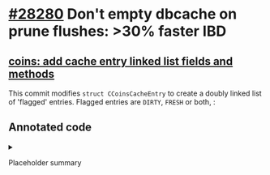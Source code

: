 # [#28280](https://github.com/bitcoin/bitcoin/pull/28280) Don't empty dbcache on prune flushes: >30% faster IBD

## [coins: add cache entry linked list fields and methods](https://github.com/bitcoin/bitcoin/pull/28280/commits/2d92e1fcc47e417da33f7b576a6a5eaa9458ef22)

This commit modifies `struct CCoinsCacheEntry` to create a doubly linked list of
'flagged' entries. Flagged entries are `DIRTY`, `FRESH` or both, :

## Annotated code

<details>

<summary>

Placeholder summary

</summary>

```
```

</details>
